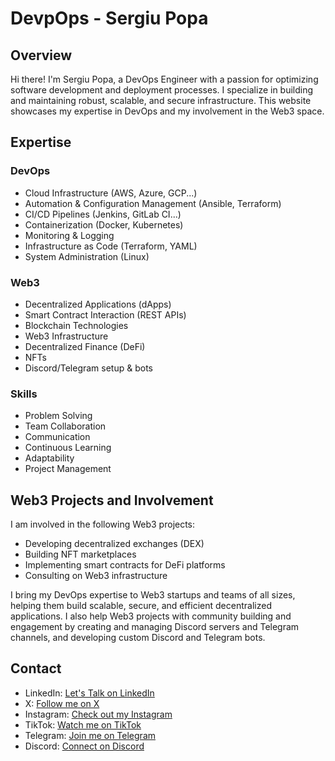 # DevpOps - Sergiu Popa

## Overview

Hi there! I'm Sergiu Popa, a DevOps Engineer with a passion for optimizing software development and deployment processes. I specialize in building and maintaining robust, scalable, and secure infrastructure. This website showcases my expertise in DevOps and my involvement in the Web3 space.

## Expertise

### DevOps
* Cloud Infrastructure (AWS, Azure, GCP...)
* Automation & Configuration Management (Ansible, Terraform)
* CI/CD Pipelines (Jenkins, GitLab CI...)
* Containerization (Docker, Kubernetes)
* Monitoring & Logging
* Infrastructure as Code (Terraform, YAML)
* System Administration (Linux)

### Web3
* Decentralized Applications (dApps)
* Smart Contract Interaction (REST APIs)
* Blockchain Technologies
* Web3 Infrastructure
* Decentralized Finance (DeFi)
* NFTs
* Discord/Telegram setup & bots

### Skills
* Problem Solving
* Team Collaboration
* Communication
* Continuous Learning
* Adaptability
* Project Management

## Web3 Projects and Involvement

I am involved in the following Web3 projects:

* Developing decentralized exchanges (DEX)
* Building NFT marketplaces
* Implementing smart contracts for DeFi platforms
* Consulting on Web3 infrastructure

I bring my DevOps expertise to Web3 startups and teams of all sizes, helping them build scalable, secure, and efficient decentralized applications. I also help Web3 projects with community building and engagement by creating and managing Discord servers and Telegram channels, and developing custom Discord and Telegram bots.

## Contact

* LinkedIn: [Let's Talk on LinkedIn](https://ro.linkedin.com/in/sergiupopa89)
* X: [Follow me on X](https://x.com/devpops_)
* Instagram: [Check out my Instagram](https://www.instagram.com/devpops_)
* TikTok: [Watch me on TikTok](https://www.tiktok.com/@devpops_)
* Telegram: [Join me on Telegram](https://t.me/devp0ps)
* Discord: [Connect on Discord](https://discord.com/users/906947993217925140)

